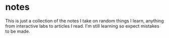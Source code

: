 # notes
This is just a collection of the notes I take on random things I learn, anything from interactive labs to articles I read. I'm still learning so expect mistakes to be made.
